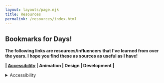 ```yaml
---
layout: layouts/page.njk
title: Resources
permalink: /resources/index.html
---
```

## Bookmarks for Days!

**The following links are resources/influencers that I've learned from over the years. I hope you find these as sources as useful as I have!**

**\| [Accessibility](#accessibility) | Animation | Design | Development |** 

<details>
  <summary>Accessibility</summary>
  
* **Standards**

  * [W3C Accessibility Standards Overview](https://www.w3.org/WAI/standards-guidelines/)
  * [Web Content Accessibility Guidelines (WCAG) 2.0](https://www.w3.org/TR/WCAG20/)
  * [Standards for Writing Accessibly](https://alistapart.com/article/standards-for-writing-accessibly/)
  * [HTML: A good basis for accessibility](https://developer.mozilla.org/en-US/docs/Learn/Accessibility/HTML)
* **Navigation**

  * [Accessible Mobile Navigation](https://www.a11ymatters.com/pattern/mobile-nav/)
  * [Accessibility for Hamburger Menu](https://medium.com/@linlinghao/accessibility-for-hamburger-menu-a37fa9617a89)
* **Strategy**

  * [ADA Website Compliance: Preparing Your College or University Website](https://www.oho.com/blog/ada-website-compliance-preparing-your-college-or-university-website)
  * [Checklist to Comply with ADA Accessibility in Higher Education](https://opensenselabs.com/blog/articles/checklist-comply-ada-accessibility-higher-education)
  * [ADA Title II Action Guide for State and Local Governments](https://www.adaactionguide.org/action-steps)
  * [Making the Web More Accessible Using Machine Learning](https://medium.com/myplanet-musings/making-the-web-more-accessible-using-machine-learning-8a32eaafdb3a)
  * [14 easy ways to make your website more accessible](https://www.creativebloq.com/advice/14-easy-ways-to-make-your-website-more-accessible)
  * [A11y at Clio: How We Build Accessible UI Web Components](https://labs.clio.com/a11y-at-clio-how-we-build-accessible-ui-web-components-b31d8e1fef23)
  * [United States Web Design System](https://designsystem.digital.gov/)
  * [Checklist to avoid the most common accessibility errors](https://www.brucelawson.co.uk/2019/checklist-to-avoid-the-most-common-accessibility-errors/)
  * [Web Accessibility Tutorials](https://www.w3.org/WAI/tutorials/)
  * [How to be a keyboard accessibility super hero](http://simplyaccessible.com/article/keyboard-superhero/)
  * [Writing CSS with Accessibility in Mind](https://medium.com/@matuzo/writing-css-with-accessibility-in-mind-8514a0007939)
  * [Unexpected accessibility tips](https://www.cjcid.com/articles/unexpected-a11y-tips/)
  * [5 ways content can improve your websites’ accessibility — and overall UX](https://webflow.com/blog/5-ways-content-can-improve-your-websites-accessibility-and-overall-ux)
  * [Start with empathy](https://simplyaccessible.com/article/empathy/)
* **Misc Resources**

  * [The state of accessible web UI frameworks](https://darekkay.com/blog/accessible-ui-frameworks/)
  * [Accessibility Update Towards 2020](https://www.boye-co.com/blog/2019/10/3/accessibility-update-towards-2020)
  * [Growing Accessibility Conversations](https://css-tricks.com/growing-accessibility-conversations/)
  * [Accessibility Reviews](https://a11y.reviews/)
  * [Enhancing The Clickable Area Size](https://ishadeed.com/article/clickable-area/)
  * [Web Components and the Accessibility Object model (AOM)](https://www.24a11y.com/2019/web-components-and-the-aom/)
  * [VICE VERSA - diagonal UI optimized for single hand IX](https://www.behance.net/gallery/12419409/VICE-VERSA-diagonal-UI-optimized-for-a-single-hand-IX)
  * [Accessibility in JavaScript Applications](https://marcysutton.github.io/js-a11y-workshop/)
  * [PUXL - framework](https://puxl.io/)
  * [Nutrition Cards for Accessible Components](https://davatron5000.github.io/a11y-nutrition-cards/)
  * [The A11Y Project](https://a11yproject.com/)
  * [Periodic Table of ARIA 1.0 Roles](https://dylanb.github.io/periodic-aria-roles.html)
  * [WAI-ARIA Authoring Practices 1.1](https://www.w3.org/TR/wai-aria-practices/)
  * [Accessible Rich Internet Applications (WAI-ARIA) 1.1](https://www.w3.org/TR/wai-aria/)
  * [Web Fundamentals - Accessibility](https://developers.google.com/web/fundamentals/accessibility)
  * [Accessibility a Developer's User Story](https://www.telerik.com/blogs/accessibility-developers-user-story)
  * [Accessibility Support](https://a11ysupport.io/)
  * [Using ARIA to enhance SVG accessibility](https://developer.paciellogroup.com/blog/2013/12/using-aria-enhance-svg-accessibility/)
  * [8 things parenting taught me about accessibility](https://simplyaccessible.com/article/8-things-parenting-taught-accessibility/)
  * [Sara Soueidan - What a Year of Learning and Teaching Accessibility Taught Me](https://www.sarasoueidan.com/blog/what-accessibility-taught-me/)
  * [Web Content Accessibility Guidelines (WCAG) Conformance](https://www.deque.com/wcag/)
  * [Website Accessibility – How you can make your website function for people of all abilities, even if you’re not a coder](https://strategybykatie.com/website-accessibility-how-you-can-make-your-website-function-for-people-of-all-abilities-even-if-youre-not-a-coder/)
  * [The A11Y Project - Patterns](https://a11yproject.com/patterns/)
  * [Truths about digital accessibility](https://ericwbailey.design/writing/truths-about-digital-accessibility.html)
  * [Libraries and Accessibility: Accessible Websites](https://libguides.ctstatelibrary.org/dld/accessibility/websites)
  * [Using the Accessibility Checker on Web Pages](https://www.blackbaud.com/files/support/helpfiles/luminate-online/help/Subsystems/Administrator/Content/Ref/Admin_Accessibility_Checker.html)
  * [A smartphone accessibility primer; or, how I learned to stop worrying and master mobile accessibility](https://simplyaccessible.com/article/smartphone-a11y-primer-1/)
  * [Finding the willing: cultivating engagement for accessibility](https://simplyaccessible.com/article/finding-willing-cultivating-engagement-accessibility/)
  * [Accessibility Matters](https://www.a11ymatters.com/)
  * [No Style Design System](http://nostyle.herokuapp.com/)
* **Examples**

  * [Accessibility at Yale](https://usability.yale.edu/web-accessibility/accessibility-yale)
  * [Clever](https://clever.com/)
  * [Carnegie Museums of Pittsburgh - Innovation Studio LogoWeb Accessibility Guidelines](http://web-accessibility.carnegiemuseums.org/)
  * [Apple - Accessibility](https://www.apple.com/accessibility/)
  * [Deque - Pattern library](https://pattern-library.dequelabs.com/)
  * [A11Y - Style Guide](https://a11y-style-guide.com/style-guide/)
* **Tools/Testing**

  * [Accessibility Inspector (Firefox)](https://marcozehe.de/2018/04/11/introducing-the-accessibility-inspector-in-the-firefox-developer-tools/)
  * [WAVE Web Accessibility Evaluation Tool](http://wave.webaim.org/)
  * [Accessibility Inspector (Firefox)](https://marcozehe.de/2018/04/11/introducing-the-accessibility-inspector-in-the-firefox-developer-tools/)
  * [Little Forest](https://littleforest.co.uk/)
  * [HTML CodeSniffer](http://squizlabs.github.io/HTML_CodeSniffer/)
  * [Accessibility Insights](https://accessibilityinsights.io/)
  * [webhint](https://webhint.io/)
  * [WebAIM - Contrast Checker](https://webaim.org/resources/contrastchecker/)
  * [accessiBe](https://accessibe.com/)
  * [HTML5 Accessibility](https://www.html5accessibility.com/)
  * [a11y.css - Extension](https://ffoodd.github.io/a11y.css/)
  * [Accessibility Testing Tools](https://css-tricks.com/accessibility-testing-tools/)
  * [Web Accessibility: Tools and Considerations](https://www.sitepoint.com/web-accessibility-tools-considerations/)
  * [Assistive Technologies I Test With](https://daverupert.com/2018/07/assistive-technologies-i-test-with/)
* **Forms**

  * [Accessibility Inspector (Firefox)](https://marcozehe.de/2018/04/11/introducing-the-accessibility-inspector-in-the-firefox-developer-tools/)
  * [How Can I Make My Forms A Little More Accessible?](https://medium.com/@roblcopeland/how-can-i-make-my-forms-a-little-more-accessible-1726d63210f2)
  * [USWDS - Form controls](https://designsystem.digital.gov/components/form-controls/)
  * [USWDS - Form templates](https://designsystem.digital.gov/components/form-templates/)
  * [Where to put buttons on forms](https://adamsilver.io/articles/where-to-put-buttons-in-forms/)
  * [Making a Better Custom Select Element](https://24ways.org/2019/making-a-better-custom-select-element/)
  * [Multi-page Forms](https://www.w3.org/WAI/tutorials/forms/multi-page/)
  * [Accessibility testing a multi-channel form wizard](https://vfowler.com/accessibility-testing-multi-channel-form-wizard/)
* **Legal**

  * [Higher Ed Accessibility Lawsuits, Complaints, and Settlements](https://www.d.umn.edu/~lcarlson/atteam/lawsuits.html)
  * [Feds Prod Universities to Address Website Accessibility Complaints](https://www.insidehighered.com/news/2018/11/06/universities-still-struggle-make-websites-accessible-all)
* **Influencers**

  * [Kristina Podnar](https://www.kpodnar.com/)
  * [Sara Soueidan](https://www.sarasoueidan.com/)
  * [Sergei Kriger](https://www.sergeikriger.com/)
  * [Aaron Gustafson](https://www.aaron-gustafson.com/)
* **Code**

  * [CodePen - Hamburger Menu](https://codepen.io/shadeed/pen/PMygee)
  * [Having a Little Fun With Custom Focus Styles](https://css-tricks.com/having-a-little-fun-with-custom-focus-styles/)
* **Documents**

  * [Kristina Podnar - Branding Policy](https://docs.google.com/document/d/1Bka7B6oeyF0N8H_kpR0oWtNQqoZkwvv1YcSlBXOy0CU/edit?usp=sharing)
  * [Kristina Podnar - Logo standard](https://docs.google.com/document/d/1cgjG_LYLcjxJkklF-JkOxo-mFNX9cKXjx0WVT9Stl7U/edit?usp=sharing)
  * [Kristina Podnar - Privacy policy](https://docs.google.com/document/d/1lLZWnkZPWn8HVjR3nkH1lv2AHscaHjntjbeKPrKtp-M/edit?usp=sharing)
  * [Kristina Podnar - Privacy statement](https://docs.google.com/document/d/1ZeHNfqBDOXd7ZmTKIG9UFVukH75AJqZyAsEyM5QQ7dM/edit)
  * [Kristina Podnar - Accessibility policy we developed for Greg V](https://docs.google.com/document/d/12bQ7zFqiS5KLnDSC4nQU60JoL0CJarujsDUtlEB_KXI/edit?usp=sharing)